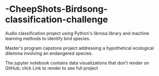 # -CheepShots-Birdsong-classification-challenge
Audio classification project using Python's librosa library and machine learning methods to identify bird species.

Master's program capstone project addressing a hypothetical ecological dilemma involving an endangered species. 

The jupyter notebook contains data visualizations that don't render on GitHub; click Link to render to see full project
